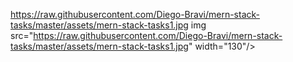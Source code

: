 https://raw.githubusercontent.com/Diego-Bravi/mern-stack-tasks/master/assets/mern-stack-tasks1.jpg
img src="https://raw.githubusercontent.com/Diego-Bravi/mern-stack-tasks/master/assets/mern-stack-tasks1.jpg" width="130"/>
</div>
